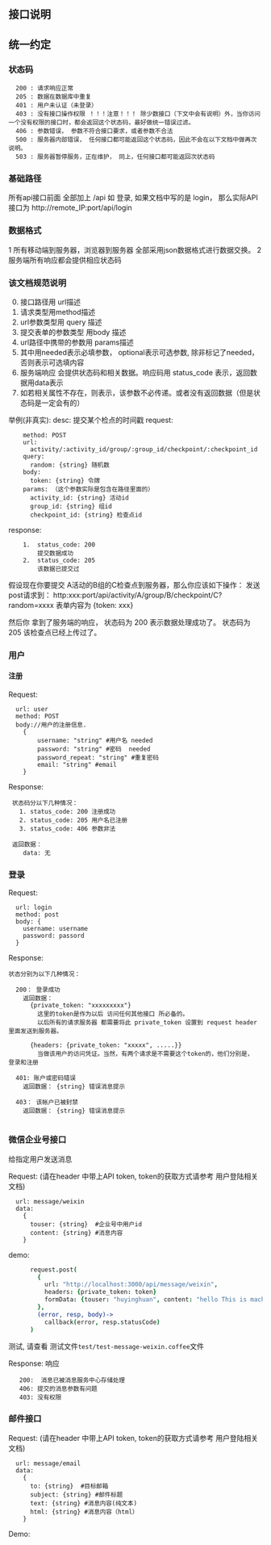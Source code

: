 接口说明
--------------------

## 统一约定

### 状态码
```
  200 : 请求响应正常
  205 : 数据在数据库中重复
  401 : 用户未认证（未登录）
  403 : 没有接口操作权限 ！！！注意！！！ 除少数接口（下文中会有说明）外，当你访问一个没有权限的接口时，都会返回这个状态码，最好做统一错误过滤。
  406 : 参数错误， 参数不符合接口要求，或者参数不合法
  500 : 服务器内部错误， 任何接口都可能返回这个状态码，因此不会在以下文档中做再次说明。
  503 : 服务器暂停服务，正在维护， 同上，任何接口都可能返回次状态码
```

### 基础路径

  所有api接口前面 全部加上 /api
  如 登录, 如果文档中写的是 login， 那么实际API接口为 http://remote_IP:port/api/login
  
### 数据格式 
  1 所有移动端到服务器，浏览器到服务器 全部采用json数据格式进行数据交换。
  2 服务端所有响应都会提供相应状态码
   
### 该文档规范说明
  0. 接口路径用 url描述
  1. 请求类型用method描述
  2. url参数类型用 query 描述
  3. 提交表单的参数类型 用body 描述
  4. url路径中携带的参数用 params描述
  5. 其中用needed表示必填参数， optional表示可选参数, 除非标记了needed，否则表示可选填内容
  6. 服务端响应 会提供状态码和相关数据。响应码用 status_code 表示，返回数据用data表示
  7. 如若相关属性不存在，则表示，该参数不必传递。或者没有返回数据（但是状态码是一定会有的）
  
  
  举例(非真实):
  desc: 提交某个检点的时间戳
  request:
```
    method: POST
    url:
      activity/:activity_id/group/:group_id/checkpoint/:checkpoint_id
    query: 
      random: {string} 随机数
    body: 
      token: {string} 令牌
    params: （这个参数实际是包含在路径里面的）
      activity_id: {string} 活动id
      group_id: {string} 组id
      checkpoint_id: {string} 检查点id
```

  response:
```
    1.  status_code: 200
        提交数据成功
    2.  status_code: 205
        该数据已提交过
```   
  假设现在你要提交 A活动的B组的C检查点到服务器，那么你应该如下操作：
    发送post请求到：
      http:xxx:port/api/activity/A/group/B/checkpoint/C?random=xxxx
    表单内容为
      {token: xxx}
    
  然后你 拿到了服务端的响应，  状态码为 200 表示数据处理成功了。 状态码为205 该检查点已经上传过了。
  
### 用户

#### 注册

Request:

```
  url: user
  method: POST
  body://用户的注册信息.
    {
        username: "string" #用户名 needed
        password: "string" #密码  needed
        password_repeat: "string" #重复密码
        email: "string" #email
    }
```

Response:
```
 状态码分以下几种情况：
   1. status_code: 200 注册成功 
   2. status_code: 205 用户名已注册
   3. status_code: 406 参数非法 
 
 返回数据：
    data: 无
```

### 登录

Request:

```
  url: login
  method: post
  body: {
    username: username
    password: passord
  }
```

Response:

```
状态分别为以下几种情况：

  200： 登录成功
    返回数据：
      {private_token: "xxxxxxxxx"}
        这里的token是作为以后 访问任何其他接口 所必备的。
        以后所有的请求服务器 都需要将此 private_token 设置到 request header里面发送到服务器。
      
      {headers: {private_token: "xxxxx", .....}}
        当做该用户的访问凭证。当然，有两个请求是不需要这个token的，他们分别是， 登录和注册

  401: 账户或密码错误
    返回数据： {string} 错误消息提示
    
  403： 该帐户已被封禁
    返回数据： {string} 错误消息提示
  
```

### 微信企业号接口

给指定用户发送消息

Request: (请在header 中带上API token, token的获取方式请参考 用户登陆相关文档)

```
  url: message/weixin
  data:
    {
      touser: {string}  #企业号中用户id
      content: {string} #消息内容
    }
```

demo:
```coffee
      request.post(
        {
          url: "http://localhost:3000/api/message/weixin",
          headers: {private_token: token}
          formData: {touser: "huyinghuan", content: "hello This is macha test message"}
        },
        (error, resp, body)->
          callback(error, resp.statusCode)
      )
```

测试, 请查看 测试文件```test/test-message-weixin.coffee```文件

Response: 响应

```
   200:  消息已被消息服务中心存储处理
   406: 提交的消息参数有问题
   403: 没有权限
```

### 邮件接口

Request: (请在header 中带上API token, token的获取方式请参考 用户登陆相关文档)

```
  url: message/email
  data:
    {
      to: {string}  #目标邮箱
      subject: {string} #邮件标题
      text: {string} #消息内容(纯文本)
      html: {string} #消息内容（html）
    }
```

Demo:

```

```